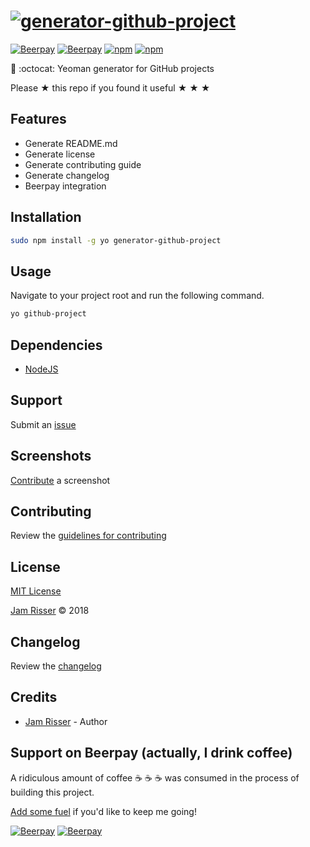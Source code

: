 # [![generator-github-project](https://user-images.githubusercontent.com/6234038/36050178-16419548-0dab-11e8-9f7c-47b53f46702b.png)](https://github.com/jamrizzi/generator-github-project)

[![Beerpay](https://beerpay.io/jamrizzi/generator-github-project/badge.svg?style=beer-square)](https://beerpay.io/jamrizzi/generator-github-project)
[![Beerpay](https://beerpay.io/jamrizzi/generator-github-project/make-wish.svg?style=flat-square)](https://beerpay.io/jamrizzi/generator-github-project?focus=wish)
[![npm](https://img.shields.io/npm/v/generator-github-project.svg?style=flat-square)](https://www.npmjs.com/package/generator-github-project)
[![npm](https://img.shields.io/npm/dt/generator-github-project.svg?style=flat-square)](https://www.npmjs.com/package/generator-github-project)

🎩 :octocat: Yeoman generator for GitHub projects

Please &#9733; this repo if you found it useful &#9733; &#9733; &#9733;


## Features

* Generate README.md
* Generate license
* Generate contributing guide
* Generate changelog
* Beerpay integration


## Installation

```sh
sudo npm install -g yo generator-github-project
```


## Usage

Navigate to your project root and run the following command.

```sh
yo github-project
```


## Dependencies

* [NodeJS](https://nodejs.org)


## Support

Submit an [issue](https://github.com/jamrizzi/generator-github-project/issues/new)


## Screenshots

[Contribute](https://github.com/jamrizzi/generator-github-project/blob/master/CONTRIBUTING.md) a screenshot


## Contributing

Review the [guidelines for contributing](https://github.com/jamrizzi/generator-github-project/blob/master/CONTRIBUTING.md)


## License

[MIT License](https://github.com/jamrizzi/generator-github-project/blob/master/LICENSE)

[Jam Risser](https://jam.jamrizzi.com) &copy; 2018


## Changelog

Review the [changelog](https://github.com/jamrizzi/generator-github-project/blob/master/CHANGELOG.md)


## Credits

* [Jam Risser](https://jam.jamrizzi.com) - Author


## Support on Beerpay (actually, I drink coffee)

A ridiculous amount of coffee :coffee: :coffee: :coffee: was consumed in the process of building this project.

[Add some fuel](https://beerpay.io/jamrizzi/generator-github-project) if you'd like to keep me going!

[![Beerpay](https://beerpay.io/jamrizzi/generator-github-project/badge.svg?style=beer-square)](https://beerpay.io/jamrizzi/generator-github-project)  [![Beerpay](https://beerpay.io/jamrizzi/generator-github-project/make-wish.svg?style=flat-square)](https://beerpay.io/jamrizzi/generator-github-project?focus=wish)
